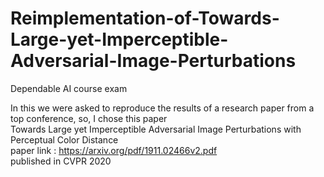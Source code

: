 # Reimplementation-of-Towards-Large-yet-Imperceptible-Adversarial-Image-Perturbations
Dependable AI course exam
<br>

In this we were asked to reproduce the results of a research paper from a top conference, so, I chose this paper
<br>
Towards Large yet Imperceptible Adversarial Image Perturbations with Perceptual Color Distance <br>
paper link : https://arxiv.org/pdf/1911.02466v2.pdf
<br>
published in CVPR 2020
